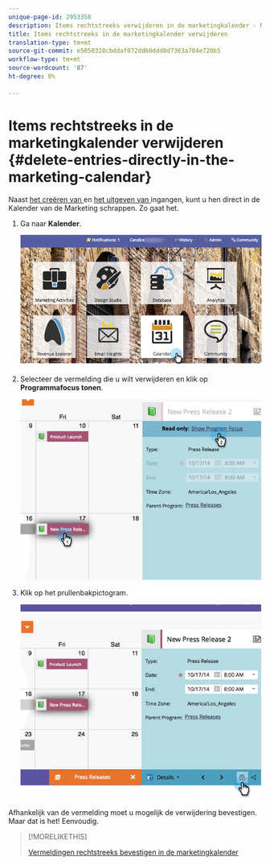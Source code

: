 ```yaml
---
unique-page-id: 2953358
description: Items rechtstreeks verwijderen in de marketingkalender - Marketo Docs - Productdocumentatie
title: Items rechtstreeks in de marketingkalender verwijderen
translation-type: tm+mt
source-git-commit: e5050328cbddaf072dd60ddd8d7363a704e720b5
workflow-type: tm+mt
source-wordcount: '87'
ht-degree: 0%

---
```



# Items rechtstreeks in de marketingkalender verwijderen {#delete-entries-directly-in-the-marketing-calendar}

Naast [het creëren van ](/help/marketo/product-docs/core-marketo-concepts/marketing-calendar/working-with-the-calendar/create-entries-directly-in-the-marketing-calendar.md) en [het uitgeven van ](/help/marketo/product-docs/core-marketo-concepts/marketing-calendar/working-with-the-calendar/edit-entries-directly-in-the-marketing-calendar.md) ingangen, kunt u hen direct in de Kalender van de Marketing schrappen. Zo gaat het.

1. Ga naar **Kalender**.

   ![](assets/2017-05-10-15-30-47-4.png)

1. Selecteer de vermelding die u wilt verwijderen en klik op **Programmafocus tonen**.

   ![](assets/image2014-10-20-13-3a20-3a33.png)

1. Klik op het prullenbakpictogram.

   ![](assets/image2014-10-20-13-3a20-3a42.png)

Afhankelijk van de vermelding moet u mogelijk de verwijdering bevestigen. Maar dat is het! Eenvoudig.

>[!MORELIKETHIS]
>
>[Vermeldingen rechtstreeks bevestigen in de marketingkalender](/help/marketo/product-docs/core-marketo-concepts/marketing-calendar/working-with-the-calendar/confirm-entries-directly-in-the-marketing-calendar.md)
